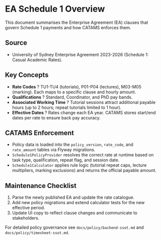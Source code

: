 # EA Schedule 1 Overview

This document summarises the Enterprise Agreement (EA) clauses that govern Schedule 1 payments and how CATAMS enforces them.

## Source
- University of Sydney Enterprise Agreement 2023-2026 (Schedule 1: Casual Academic Rates).

## Key Concepts
- **Rate Codes** ? TU1-TU4 (tutorials), P01-P04 (lectures), M03-M05 (marking). Each maps to a specific clause and hourly amount.
- **Qualifications** ? Standard, Coordinator, and PhD pay bands.
- **Associated Working Time** ? Tutorial sessions attract additional payable hours (up to 2 hours; repeat tutorials limited to 1 hour).
- **Effective Dates** ? Rates change each EA year. CATAMS stores start/end dates per rate to ensure back pay accuracy.

## CATAMS Enforcement
- Policy data is loaded into the `policy_version`, `rate_code`, and `rate_amount` tables via Flyway migrations.
- `Schedule1PolicyProvider` resolves the correct rate at runtime based on task type, qualification, repeat flag, and session date.
- `Schedule1Calculator` applies rule logic (tutorial repeat caps, lecture multipliers, marking exclusions) and returns the official payable amount.

## Maintenance Checklist
1. Parse the newly published EA and update the rate catalogue.
2. Add new policy migrations and extend calculator tests for the new effective period.
3. Update UI copy to reflect clause changes and communicate to stakeholders.

For detailed policy governance see `docs/policy/backend-ssot.md` and `docs/policy/timesheet-ssot.md`.
